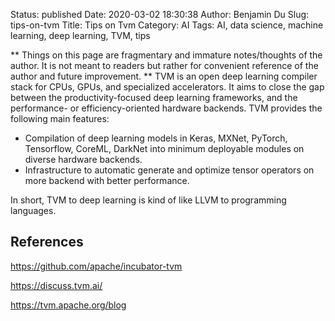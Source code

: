 Status: published
Date: 2020-03-02 18:30:38
Author: Benjamin Du
Slug: tips-on-tvm
Title: Tips on Tvm
Category: AI
Tags: AI, data science, machine learning, deep learning, TVM, tips

**
Things on this page are fragmentary and immature notes/thoughts of the author.
It is not meant to readers but rather for convenient reference of the author and future improvement.
**
TVM is an open deep learning compiler stack for CPUs, GPUs, and specialized accelerators. 
It aims to close the gap between the productivity-focused deep learning frameworks, 
and the performance- or efficiency-oriented hardware backends. TVM provides the following main features:

- Compilation of deep learning models in Keras, MXNet, PyTorch, Tensorflow, CoreML, DarkNet into minimum deployable modules on diverse hardware backends.
- Infrastructure to automatic generate and optimize tensor operators on more backend with better performance.

In short, 
TVM to deep learning is kind of like LLVM to programming languages.

## References

https://github.com/apache/incubator-tvm

https://discuss.tvm.ai/

https://tvm.apache.org/blog
